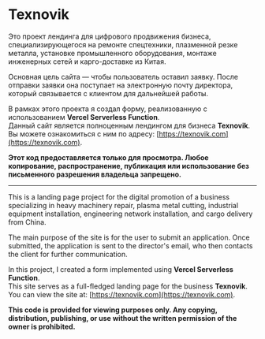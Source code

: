 # Texnovik

Это проект лендинга для цифрового продвижения бизнеса, специализирующегося на ремонте спецтехники, плазменной резке металла, установке промышленного оборудования, монтаже инженерных сетей и карго-доставке из Китая.  

Основная цель сайта — чтобы пользователь оставил заявку. После отправки заявки она поступает на электронную почту директора, который связывается с клиентом для дальнейшей работы.  

В рамках этого проекта я создал форму, реализованную с использованием **Vercel Serverless Function**.  
Данный сайт является полноценным лендингом для бизнеса **Texnovik**. Вы можете ознакомиться с ним по адресу: [https://texnovik.com](https://texnovik.com).  

**Этот код предоставляется только для просмотра. Любое копирование, распространение, публикация или использование без письменного разрешения владельца запрещено.**

---

This is a landing page project for the digital promotion of a business specializing in heavy machinery repair, plasma metal cutting, industrial equipment installation, engineering network installation, and cargo delivery from China.  

The main purpose of the site is for the user to submit an application. Once submitted, the application is sent to the director's email, who then contacts the client for further communication.  

In this project, I created a form implemented using **Vercel Serverless Function**.  
This site serves as a full-fledged landing page for the business **Texnovik**. You can view the site at: [https://texnovik.com](https://texnovik.com).  

**This code is provided for viewing purposes only. Any copying, distribution, publishing, or use without the written permission of the owner is prohibited.**